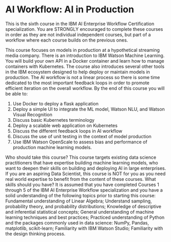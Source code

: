 # AI Workflow: AI in Production

This is the sixth course in the IBM AI Enterprise Workflow Certification specialization. You are STRONGLY encouraged to complete these courses in order as they are not individual independent courses, but part of a workflow where each course builds on the previous ones.    

This course focuses on models in production at a hypothetical streaming media company.  There is an introduction to IBM Watson Machine Learning.  You will build your own API in a Docker container and learn how to manage containers with Kubernetes.  The course also introduces  several other tools in the IBM ecosystem designed to help deploy or maintain models in production.  The AI workflow is not a linear process so there is some time dedicated to the most important feedback loops in order to promote efficient iteration on the overall workflow. By the end of this course you will be able to: 

1.  Use Docker to deploy a flask application 
2.  Deploy a simple UI to integrate the ML model, Watson NLU, and Watson Visual Recognition 
3.  Discuss basic Kubernetes terminology 
4.  Deploy a scalable web application on Kubernetes  
5.  Discuss the different feedback loops in AI workflow 
6.  Discuss the use of unit testing in the context of model production 
7.  Use IBM Watson OpenScale to assess bias and performance of production machine learning models. 

Who should take this course? This course targets existing data science practitioners that have expertise building machine learning models, who want to deepen their skills on building and deploying AI in large enterprises. If you are an aspiring Data Scientist, this course is NOT for you as you need real world expertise to benefit from the content of these courses.   What skills should you have? It is assumed that you have completed Courses 1 through 5 of the IBM AI Enterprise Workflow specialization and you have a solid understanding of the following topics prior to starting this course: Fundamental understanding of Linear Algebra; Understand sampling, probability theory, and probability distributions; Knowledge of descriptive and inferential statistical concepts; General understanding of machine learning techniques and best practices; Practiced understanding of Python and the packages commonly used in data science: NumPy, Pandas, matplotlib, scikit-learn; Familiarity with IBM Watson Studio; Familiarity with the design thinking process.
